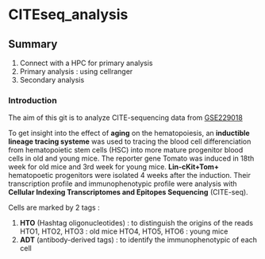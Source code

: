 # CITEseq_analysis

## Summary
1. Connect with a HPC for primary analysis
2. Primary analysis : using cellranger
3. Secondary analysis 

### Introduction 

The aim of this git is to analyze CITE-sequencing data from [GSE229018](https://www.ncbi.nlm.nih.gov/geo/query/acc.cgi?acc=GSE229018)

To get insight into the effect of **aging** on the hematopoiesis, an **inductible lineage tracing systeme** was used to tracing the blood cell differenciation from hematopoietic stem cells (HSC) into more mature progenitor blood cells in old and young mice. The reporter gene Tomato was induced in 18th week for old mice and 3rd week for young mice. **Lin-cKit+Tom+** hematopoetic progenitors were isolated 4 weeks after the induction. Their transcription profile and immunophenotypic profile were analysis with **Cellular Indexing Transcriptomes and Epitopes Sequencing** (CITE-seq). 

Cells are marked by 2 tags : 
  1. **HTO** (Hashtag oligonucleotides) : to distinguish the origins of the reads
       HTO1, HTO2, HTO3 : old mice
       HTO4, HTO5, HTO6 : young mice
  2. **ADT** (antibody-derived tags) : to identify the immunophenotypic of each cell 



